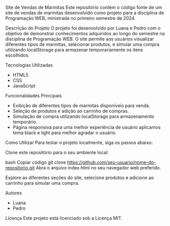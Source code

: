 Site de Vendas de Marmitas
Este repositório contém o código fonte de um site de vendas de marmitas desenvolvido como projeto para a disciplina de Programação WEB, ministrada no primeiro semestre de 2024.

Descrição do Projeto
O projeto foi desenvolvido por Luana e Pedro com o objetivo de demonstrar conhecimentos adquiridos ao longo do semestre na disciplina de Programação WEB. O site permite aos usuários visualizar diferentes tipos de marmitas, selecionar produtos, e simular uma compra utilizando localStorage para armazenar temporariamente os itens escolhidos.

Tecnologias Utilizadas
- HTML5
- CSS
- JavaScript

Funcionalidades Principais
- Exibição de diferentes tipos de marmitas disponíveis para venda.
- Seleção de produtos e adição ao carrinho de compras.
- Simulação de compra utilizando localStorage para armazenamento temporário.
- Página responsiva para uma melhor experiência de usuário aplicamos tema black e light para melhor agradar o usuário.

Como Utilizar
Para testar o projeto localmente, siga os passos abaixo:

Clone este repositório para o seu ambiente local:

bash
Copiar código
git clone https://github.com/seu-usuario/nome-do-repositorio.git
Abra o arquivo index.html no seu navegador web preferido.

Explore as diferentes seções do site, selecione produtos e adicione ao carrinho para simular uma compra.

Autores
- Luana
- Pedro

Licença
Este projeto está licenciado sob a Licença MIT.
